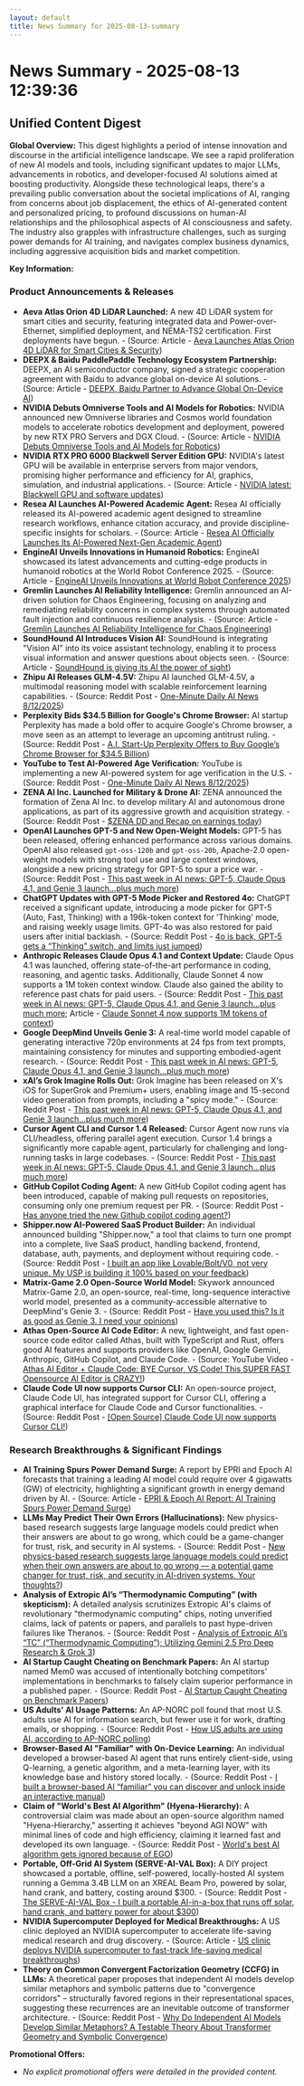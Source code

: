 ```yaml
---
layout: default
title: News Summary for 2025-08-13-summary
---
```

# News Summary - 2025-08-13 12:39:36

## Unified Content Digest

**Global Overview:**
This digest highlights a period of intense innovation and discourse in the artificial intelligence landscape. We see a rapid proliferation of new AI models and tools, including significant updates to major LLMs, advancements in robotics, and developer-focused AI solutions aimed at boosting productivity. Alongside these technological leaps, there's a prevailing public conversation about the societal implications of AI, ranging from concerns about job displacement, the ethics of AI-generated content and personalized pricing, to profound discussions on human-AI relationships and the philosophical aspects of AI consciousness and safety. The industry also grapples with infrastructure challenges, such as surging power demands for AI training, and navigates complex business dynamics, including aggressive acquisition bids and market competition.

**Key Information:**

### Product Announcements & Releases
*   **Aeva Atlas Orion 4D LiDAR Launched:** A new 4D LiDAR system for smart cities and security, featuring integrated data and Power-over-Ethernet, simplified deployment, and NEMA-TS2 certification. First deployments have begun. - (Source: Article - [Aeva Launches Atlas Orion 4D LiDAR for Smart Cities & Security](https://ai-techpark.com/aeva-launches-atlas-orion-4d-lidar-for-smart-cities-security/))
*   **DEEPX & Baidu PaddlePaddle Technology Ecosystem Partnership:** DEEPX, an AI semiconductor company, signed a strategic cooperation agreement with Baidu to advance global on-device AI solutions. - (Source: Article - [DEEPX, Baidu Partner to Advance Global On-Device AI](https://ai-techpark.com/deepx-baidu-partner-to-advance-global-on-device-ai/))
*   **NVIDIA Debuts Omniverse Tools and AI Models for Robotics:** NVIDIA announced new Omniverse libraries and Cosmos world foundation models to accelerate robotics development and deployment, powered by new RTX PRO Servers and DGX Cloud. - (Source: Article - [NVIDIA Debuts Omniverse Tools and AI Models for Robotics](https://ai-techpark.com/nvidia-debuts-omniverse-tools-and-ai-models-for-robotics/))
*   **NVIDIA RTX PRO 6000 Blackwell Server Edition GPU:** NVIDIA's latest GPU will be available in enterprise servers from major vendors, promising higher performance and efficiency for AI, graphics, simulation, and industrial applications. - (Source: Article - [NVIDIA latest: Blackwell GPU and software updates](https://www.artificialintelligence-news.com/news/nvidia-expands-blackwell-powered-servers-with-new-ai-and-robotics-capabilities/))
*   **Resea AI Launches AI-Powered Academic Agent:** Resea AI officially released its AI-powered academic agent designed to streamline research workflows, enhance citation accuracy, and provide discipline-specific insights for scholars. - (Source: Article - [Resea AI Officially Launches Its AI-Powered Next-Gen Academic Agent](https://ai-techpark.com/resea-ai-officially-launches-its-ai-powered-next-gen-academic-agent/))
*   **EngineAI Unveils Innovations in Humanoid Robotics:** EngineAI showcased its latest advancements and cutting-edge products in humanoid robotics at the World Robot Conference 2025. - (Source: Article - [EngineAI Unveils Innovations at World Robot Conference 2025](https://ai-techpark.com/engineai-unveils-innovations-at-world-robot-conference-2025/))
*   **Gremlin Launches AI Reliability Intelligence:** Gremlin announced an AI-driven solution for Chaos Engineering, focusing on analyzing and remediating reliability concerns in complex systems through automated fault injection and continuous resilience analysis. - (Source: Article - [Gremlin Launches AI Reliability Intelligence for Chaos Engineering](https://ai-techpark.com/gremlin-launches-ai-reliability-intelligence-for-chaos-engineering/))
*   **SoundHound AI Introduces Vision AI:** SoundHound is integrating "Vision AI" into its voice assistant technology, enabling it to process visual information and answer questions about objects seen. - (Source: Article - [SoundHound is giving its AI the power of sight](https://www.artificialintelligence-news.com/news/soundhound-is-giving-its-ai-the-power-of-sight/))
*   **Zhipu AI Releases GLM-4.5V:** Zhipu AI launched GLM-4.5V, a multimodal reasoning model with scalable reinforcement learning capabilities. - (Source: Reddit Post - [One-Minute Daily AI News 8/12/2025](https://www.reddit.com/r/ArtificialInteligence/comments/1mowd3q/oneminute_daily_ai_news_8122025/))
*   **Perplexity Bids $34.5 Billion for Google's Chrome Browser:** AI startup Perplexity has made a bold offer to acquire Google's Chrome browser, a move seen as an attempt to leverage an upcoming antitrust ruling. - (Source: Reddit Post - [A.I. Start-Up Perplexity Offers to Buy Google’s Chrome Browser for $34.5 Billion](https://www.reddit.com/r/ArtificialInteligence/comments/1momrx5/ai_startup_perplexity_offers_to_buy_googles/))
*   **YouTube to Test AI-Powered Age Verification:** YouTube is implementing a new AI-powered system for age verification in the U.S. - (Source: Reddit Post - [One-Minute Daily AI News 8/12/2025](https://www.reddit.com/r/ArtificialInteligence/comments/1mowd3q/oneminute_daily_ai_news_8122025/))
*   **ZENA AI Inc. Launched for Military & Drone AI:** ZENA announced the formation of Zena AI Inc. to develop military AI and autonomous drone applications, as part of its aggressive growth and acquisition strategy. - (Source: Reddit Post - [$ZENA DD and Recap on earnings today](https://www.reddit.com/r/ArtificialInteligence/comments/1moqfmi/zena_dd_and_recap_on_earnings_today/))
*   **OpenAI Launches GPT-5 and New Open-Weight Models:** GPT-5 has been released, offering enhanced performance across various domains. OpenAI also released `gpt-oss-120b` and `gpt-oss-20b`, Apache-2.0 open-weight models with strong tool use and large context windows, alongside a new pricing strategy for GPT-5 to spur a price war. - (Source: Reddit Post - [This past week in AI news: GPT-5, Claude Opus 4.1, and Genie 3 launch...plus much more](https://www.reddit.com/r/ArtificialInteligence/comments/1mob1h2/this_past_week_in_ai_news_gpt5_claude_opus_41_and/))
*   **ChatGPT Updates with GPT-5 Mode Picker and Restored 4o:** ChatGPT received a significant update, introducing a mode picker for GPT-5 (Auto, Fast, Thinking) with a 196k-token context for 'Thinking' mode, and raising weekly usage limits. GPT-4o was also restored for paid users after initial backlash. - (Source: Reddit Post - [4o is back, GPT‑5 gets a “Thinking” switch, and limits just jumped](https://www.reddit.com/r/ChatGPTCoding/comments/1mos4iz/4o_is_back_gpt5_gets_a_thinking_switch_and_limits/))
*   **Anthropic Releases Claude Opus 4.1 and Context Update:** Claude Opus 4.1 was launched, offering state-of-the-art performance in coding, reasoning, and agentic tasks. Additionally, Claude Sonnet 4 now supports a 1M token context window. Claude also gained the ability to reference past chats for paid users. - (Source: Reddit Post - [This past week in AI news: GPT-5, Claude Opus 4.1, and Genie 3 launch...plus much more](https://www.reddit.com/r/ArtificialInteligence/comments/1mob1h2/this_past_week_in_ai_news_gpt5_claude_opus_41_and/); Article - [Claude Sonnet 4 now supports 1M tokens of context](https://www.anthropic.com/news/1m-context))
*   **Google DeepMind Unveils Genie 3:** A real-time world model capable of generating interactive 720p environments at 24 fps from text prompts, maintaining consistency for minutes and supporting embodied-agent research. - (Source: Reddit Post - [This past week in AI news: GPT-5, Claude Opus 4.1, and Genie 3 launch...plus much more](https://www.reddit.com/r/ArtificialInteligence/comments/1mob1h2/this_past_week_in_ai_news_gpt5_claude_opus_41_and/))
*   **xAI’s Grok Imagine Rolls Out:** Grok Imagine has been released on X's iOS for SuperGrok and Premium+ users, enabling image and 15-second video generation from prompts, including a "spicy mode." - (Source: Reddit Post - [This past week in AI news: GPT-5, Claude Opus 4.1, and Genie 3 launch...plus much more](https://www.reddit.com/r/ArtificialInteligence/comments/1mob1h2/this_past_week_in_ai_news_gpt5_claude_opus_41_and/))
*   **Cursor Agent CLI and Cursor 1.4 Released:** Cursor Agent now runs via CLI/headless, offering parallel agent execution. Cursor 1.4 brings a significantly more capable agent, particularly for challenging and long-running tasks in large codebases. - (Source: Reddit Post - [This past week in AI news: GPT-5, Claude Opus 4.1, and Genie 3 launch...plus much more](https://www.reddit.com/r/ArtificialInteligence/comments/1mob1h2/this_past_week_in_ai_news_gpt5_claude_opus_41_and/))
*   **GitHub Copilot Coding Agent:** A new GitHub Copilot coding agent has been introduced, capable of making pull requests on repositories, consuming only one premium request per PR. - (Source: Reddit Post - [Has anyone tried the new Github copilot coding agent?](https://www.reddit.com/r/ChatGPTCoding/comments/1mogrtu/has_anyone_tried_the_new_github_copilot_coding/))
*   **Shipper.now AI-Powered SaaS Product Builder:** An individual announced building "Shipper.now," a tool that claims to turn one prompt into a complete, live SaaS product, handling backend, frontend, database, auth, payments, and deployment without requiring code. - (Source: Reddit Post - [I built an app like Lovable/Bolt/V0, not very unique. My USP is building it 100% based on your feedback](https://v.redd.it/qfxo5x8vmmif1))
*   **Matrix-Game 2.0 Open-Source World Model:** Skywork announced Matrix-Game 2.0, an open-source, real-time, long-sequence interactive world model, presented as a community-accessible alternative to DeepMind's Genie 3. - (Source: Reddit Post - [Have you used this? Is it as good as Genie 3. I need your opinions](https://www.reddit.com/r/artificial/comments/1moz7xt/have_you_used_this_is_it_as_good_as_genie_3_i/))
*   **Athas Open-Source AI Code Editor:** A new, lightweight, and fast open-source code editor called Athas, built with TypeScript and Rust, offers good AI features and supports providers like OpenAI, Google Gemini, Anthropic, GitHub Copilot, and Claude Code. - (Source: YouTube Video - [Athas AI Editor + Claude Code: BYE Cursor, VS Code! This SUPER FAST Opensource AI Editor is CRAZY!](https://www.youtube.com/watch?v=PBsl4nlpAoQ))
*   **Claude Code UI now supports Cursor CLI:** An open-source project, Claude Code UI, has integrated support for Cursor CLI, offering a graphical interface for Claude Code and Cursor functionalities. - (Source: Reddit Post - [[Open Source] Claude Code UI now supports Cursor CLI!](https://www.reddit.com/r/ChatGPTCoding/comments/1mo7jec/open_source_claude_code_ui_now_supports_cursor_cli/))

### Research Breakthroughs & Significant Findings
*   **AI Training Spurs Power Demand Surge:** A report by EPRI and Epoch AI forecasts that training a leading AI model could require over 4 gigawatts (GW) of electricity, highlighting a significant growth in energy demand driven by AI. - (Source: Article - [EPRI & Epoch AI Report: AI Training Spurs Power Demand Surge](https://ai-techpark.com/epri-epoch-ai-report-ai-training-spurs-power-demand-surge/))
*   **LLMs May Predict Their Own Errors (Hallucinations):** New physics-based research suggests large language models could predict when their answers are about to go wrong, which could be a game-changer for trust, risk, and security in AI systems. - (Source: Reddit Post - [New physics-based research suggests large language models could predict when their own answers are about to go wrong — a potential game changer for trust, risk, and security in AI-driven systems. Your thoughts?](https://www.reddit.com/r/ArtificialInteligence/comments/1monozy/new_physicsbased_research_suggests_large_language/))
*   **Analysis of Extropic AI’s “Thermodynamic Computing” (with skepticism):** A detailed analysis scrutinizes Extropic AI's claims of revolutionary "thermodynamic computing" chips, noting unverified claims, lack of patents or papers, and parallels to past hype-driven failures like Theranos. - (Source: Reddit Post - [Analysis of Extropic AI’s “TC” (“Thermodynamic Computing”); Utilizing Gemini 2.5 Pro Deep Research & Grok 3](https://www.reddit.com/r/ArtificialInteligence/comments/1mor2lc/analysis_of_extropic_ais_tc_thermodynamic/))
*   **AI Startup Caught Cheating on Benchmark Papers:** An AI startup named Mem0 was accused of intentionally botching competitors' implementations in benchmarks to falsely claim superior performance in a published paper. - (Source: Reddit Post - [AI Startup Caught Cheating on Benchmark Papers](https://www.reddit.com/r/ArtificialInteligence/comments/1mop0dl/ai_startup_caught_cheating_on_benchmark_papers/))
*   **US Adults' AI Usage Patterns:** An AP-NORC poll found that most U.S. adults use AI for information search, but fewer use it for work, drafting emails, or shopping. - (Source: Reddit Post - [How US adults are using AI, according to AP-NORC polling](https://www.reddit.com/r/ArtificialInteligence/comments/1moe26q/how_us_adults_are_using_ai_according_to_apnorc/))
*   **Browser-Based AI "Familiar" with On-Device Learning:** An individual developed a browser-based AI agent that runs entirely client-side, using Q-learning, a genetic algorithm, and a meta-learning layer, with its knowledge base and history stored locally. - (Source: Reddit Post - [I built a browser-based AI “familiar” you can discover and unlock inside an interactive manual](https://www.reddit.com/r/artificial/comments/1moz9hb/i_built_a_browserbased_ai_familiar_you_can/))
*   **Claim of "World's Best AI Algorithm" (Hyena-Hierarchy):** A controversial claim was made about an open-source algorithm named "Hyena-Hierarchy," asserting it achieves "beyond AGI NOW" with minimal lines of code and high efficiency, claiming it learned fast and developed its own language. - (Source: Reddit Post - [World's best AI algorithm gets ignored because of EGO](https://www.reddit.com/r/artificial/comments/1moy9gh/worlds_best_ai_algorithm_gets_ignored_because_of/))
*   **Portable, Off-Grid AI System (SERVE-AI-VAL Box):** A DIY project showcased a portable, offline, self-powered, locally-hosted AI system running a Gemma 3.4B LLM on an XREAL Beam Pro, powered by solar, hand crank, and battery, costing around $300. - (Source: Reddit Post - [The SERVE-AI-VAL Box - I built a portable AI-in-a-box that runs off solar, hand crank, and battery power for about $300](https://www.reddit.com/r/artificial/comments/1r0tj89nfwnif1))
*   **NVIDIA Supercomputer Deployed for Medical Breakthroughs:** A US clinic deployed an NVIDIA supercomputer to accelerate life-saving medical research and drug discovery. - (Source: Article - [US clinic deploys NVIDIA supercomputer to fast-track life-saving medical breakthroughs](https://interestingengineering.com/health/nvidia-supercomputer-drug-discovery))
*   **Theory on Common Convergent Factorization Geometry (CCFG) in LLMs:** A theoretical paper proposes that independent AI models develop similar metaphors and symbolic patterns due to "convergence corridors" – structurally favored regions in their representational spaces, suggesting these recurrences are an inevitable outcome of transformer architecture. - (Source: Reddit Post - [Why Do Independent AI Models Develop Similar Metaphors? A Testable Theory About Transformer Geometry and Symbolic Convergence](https://www.reddit.com/r/artificial/comments/1mo9dz4/why_do_independent_ai_models_develop_similar/))

**Promotional Offers:**
*   *No explicit promotional offers were detailed in the provided content.*